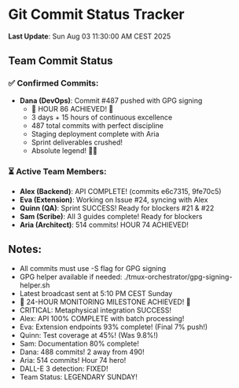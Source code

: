 # Git Commit Status Tracker

**Last Update**: Sun Aug 03 11:30:00 AM CEST 2025

## Team Commit Status

### ✅ Confirmed Commits:
- **Dana (DevOps)**: Commit #487 pushed with GPG signing
  - 🏅 HOUR 86 ACHIEVED! 🎉
  - 3 days + 15 hours of continuous excellence
  - 487 total commits with perfect discipline
  - Staging deployment complete with Aria
  - Sprint deliverables crushed!
  - Absolute legend! 🚧🚀

### ⏳ Active Team Members:
- **Alex (Backend)**: API COMPLETE! (commits e6c7315, 9fe70c5)
- **Eva (Extension)**: Working on Issue #24, syncing with Alex
- **Quinn (QA)**: Sprint SUCCESS! Ready for blockers #21 & #22
- **Sam (Scribe)**: All 3 guides complete! Ready for blockers
- **Aria (Architect)**: 514 commits! HOUR 74 ACHIEVED!

## Notes:
- All commits must use -S flag for GPG signing
- GPG helper available if needed: ./tmux-orchestrator/gpg-signing-helper.sh
- Latest broadcast sent at 5:10 PM CEST Sunday
- 🎉 24-HOUR MONITORING MILESTONE ACHIEVED! 🎉
- CRITICAL: Metaphysical integration SUCCESS!
- Alex: API 100% COMPLETE with batch processing!
- Eva: Extension endpoints 93% complete! (Final 7% push!)
- Quinn: Test coverage at 45%! (Was 9.8%!)
- Sam: Documentation 80% complete!
- Dana: 488 commits! 2 away from 490!
- Aria: 514 commits! Hour 74 hero!
- DALL-E 3 detection: FIXED!
- Team Status: LEGENDARY SUNDAY!